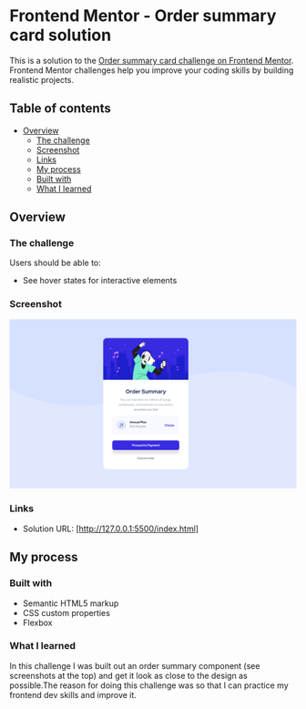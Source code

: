 # Frontend Mentor - Order summary card solution

This is a solution to the [Order summary card challenge on Frontend Mentor](https://www.frontendmentor.io/challenges/order-summary-component-QlPmajDUj). Frontend Mentor challenges help you improve your coding skills by building realistic projects. 

## Table of contents

- [Overview](#overview)
  - [The challenge](#the-challenge)
  - [Screenshot](#screenshot)
  - [Links](#links)
  - [My process](#my-process)
  - [Built with](#built-with)
  - [What I learned](#what-i-learned)
  
  
  

## Overview

### The challenge

Users should be able to:

- See hover states for interactive elements

### Screenshot

![](./images/FireShot%20Capture%20002%20-%20order%20summary%20card%20-%20127.0.0.1.png)


### Links
- Solution URL: [http://127.0.0.1:5500/index.html]

## My process

### Built with

- Semantic HTML5 markup
- CSS custom properties
- Flexbox 

### What I learned
In this challenge I was built out an order summary component (see screenshots at the top) and get it look as close to the design as possible.The reason for doing this challenge was so that I can practice my frontend dev skills and improve it.
